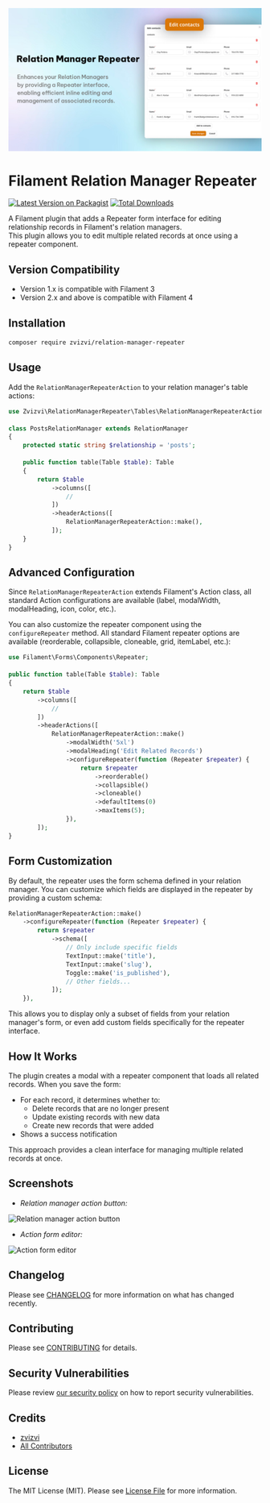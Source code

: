 <a href="https://github.com/zvizvi/filament-relation-manager-repeater" class="filament-hidden">

![Filament Relation Manager Repeater](https://raw.githubusercontent.com/zvizvi/filament-relation-manager-repeater/main/.github/banner.jpg)

</a>

# Filament Relation Manager Repeater

[![Latest Version on Packagist](https://img.shields.io/packagist/v/zvizvi/relation-manager-repeater.svg?style=flat-square)](https://packagist.org/packages/zvizvi/relation-manager-repeater)
[![Total Downloads](https://img.shields.io/packagist/dt/zvizvi/relation-manager-repeater.svg?style=flat-square)](https://packagist.org/packages/zvizvi/relation-manager-repeater)

A Filament plugin that adds a Repeater form interface for editing relationship records in Filament's relation managers.  
This plugin allows you to edit multiple related records at once using a repeater component.

## Version Compatibility

- Version 1.x is compatible with Filament 3
- Version 2.x and above is compatible with Filament 4

## Installation

```bash
composer require zvizvi/relation-manager-repeater
```

## Usage

Add the `RelationManagerRepeaterAction` to your relation manager's table actions:

```php
use Zvizvi\RelationManagerRepeater\Tables\RelationManagerRepeaterAction;

class PostsRelationManager extends RelationManager
{
    protected static string $relationship = 'posts';

    public function table(Table $table): Table
    {
        return $table
            ->columns([
                //
            ])
            ->headerActions([
                RelationManagerRepeaterAction::make(),
            ]);
    }
}
```

## Advanced Configuration

Since `RelationManagerRepeaterAction` extends Filament's Action class, all standard Action configurations are available (label, modalWidth, modalHeading, icon, color, etc.).

You can also customize the repeater component using the `configureRepeater` method. All standard Filament repeater options are available (reorderable, collapsible, cloneable, grid, itemLabel, etc.):

```php
use Filament\Forms\Components\Repeater;

public function table(Table $table): Table
{
    return $table
        ->columns([
            //
        ])
        ->headerActions([
            RelationManagerRepeaterAction::make()
                ->modalWidth('5xl')
                ->modalHeading('Edit Related Records')
                ->configureRepeater(function (Repeater $repeater) {
                    return $repeater
                        ->reorderable()
                        ->collapsible()
                        ->cloneable()
                        ->defaultItems(0)
                        ->maxItems(5);
                }),
        ]);
}
```

## Form Customization

By default, the repeater uses the form schema defined in your relation manager. You can customize which fields are displayed in the repeater by providing a custom schema:

```php
RelationManagerRepeaterAction::make()
    ->configureRepeater(function (Repeater $repeater) {
        return $repeater
            ->schema([
                // Only include specific fields
                TextInput::make('title'),
                TextInput::make('slug'),
                Toggle::make('is_published'),
                // Other fields...
            ]);
    }),
```

This allows you to display only a subset of fields from your relation manager's form, or even add custom fields specifically for the repeater interface.

## How It Works

The plugin creates a modal with a repeater component that loads all related records. When you save the form:

- For each record, it determines whether to:
   - Delete records that are no longer present
   - Update existing records with new data
   - Create new records that were added
- Shows a success notification

This approach provides a clean interface for managing multiple related records at once.

## Screenshots

- _Relation manager action button:_  
<img alt="Relation manager action button" src="https://github.com/user-attachments/assets/152f5946-4269-4d57-bc63-f7ede49d1bad" />

- _Action form editor:_  
<img alt="Action form editor" src="https://github.com/user-attachments/assets/155fb063-aacd-49b5-8aec-22099c88bf26" />

## Changelog

Please see [CHANGELOG](CHANGELOG.md) for more information on what has changed recently.

## Contributing

Please see [CONTRIBUTING](.github/CONTRIBUTING.md) for details.

## Security Vulnerabilities

Please review [our security policy](../../security/policy) on how to report security vulnerabilities.

## Credits

- [zvizvi](https://github.com/zvizvi)
- [All Contributors](../../contributors)

## License

The MIT License (MIT). Please see [License File](LICENSE.md) for more information.
